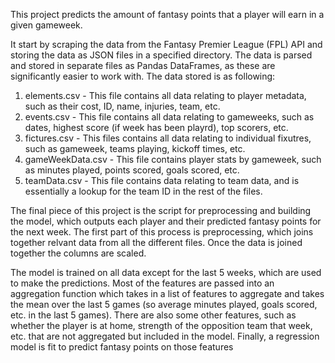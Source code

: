 This project predicts the amount of fantasy points that a player will earn in a given gameweek.

It start by scraping the data from the Fantasy Premier League (FPL) API and storing the data as JSON files in a specified directory.
The data is parsed and stored in separate files as Pandas DataFrames, as these are significantly easier to work with. The data stored is as following:

  1) elements.csv - This file contains all data relating to player metadata, such as their cost, ID, name, injuries, team, etc.
  2) events.csv - This file contains all data relating to gameweeks, such as dates, highest score (if week has been playrd), top scorers, etc.
  3) fictures.csv - This files contains all data relating to individual fixutres, such as gameweek, teams playing, kickoff times, etc.
  4) gameWeekData.csv - This file contains player stats by gameweek, such as minutes played, points scored, goals scored, etc.
  5) teamData.csv - This file contains data relating to team data, and is essentially a lookup for the team ID in the rest of the files.

The final piece of this project is the script for preprocessing and building the model, which outputs each player and their predicted fantasy points for the next week. The first part of this process is preprocessing, which joins together relvant data from all the different files. Once the data is joined together the columns are scaled. 

The model is trained on all data except for the last 5 weeks, which are used to make the predictions. Most of the features are passed into an aggregation function which takes in a list of features to aggregate and takes the mean over the last 5 games (so average minutes played, goals scored, etc. in the last 5 games). There are also some other features, such as whether the player is at home, strength of the opposition team that week, etc. that are not aggregated but included in the model. Finally, a regression model is fit to predict fantasy points on those features

